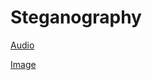 # Steganography

[Audio](Steganogra%206e43e/Audio%2099aa4.md)

[Image](Steganogra%206e43e/Image%20b4046.md)